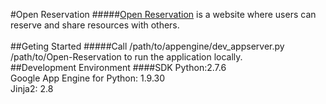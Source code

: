 #Open Reservation
#####[Open Reservation](http://www.open-reservation.appspot.com) is a website where users can reserve and share resources with others.  
<br>
##Geting Started
#####Call /path/to/appengine/dev_appserver.py /path/to/Open-Reservation to run the application locally.
<br>
##Development Environment
####SDK
Python:2.7.6<br>
Google App Engine for Python: 1.9.30<br>
Jinja2: 2.8<br>